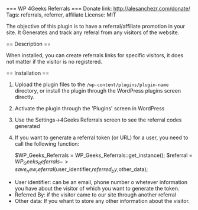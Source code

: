 === WP 4Geeks Referrals ===
Donate link: http://alesanchezr.com/donate/
Tags: referrals, referrer, affiliate
License: MIT

The objective of this plugin is to have a referral/affiliate promotion in your site. It Generates and track any referal from any visitors of the website.

== Description ==

When installed, you can create referrals links for specific visitors, it does not matter if the visitor is no registered.

== Installation ==

1. Upload the plugin files to the `/wp-content/plugins/plugin-name` directory, or install the plugin through the WordPress plugins screen directly.
2. Activate the plugin through the 'Plugins' screen in WordPress
3. Use the Settings->4Geeks Referrals screen to see the referral codes generated
4. If you want to generate a referral token (or URL) for a user, you need to call the following function:

   $WP_Geeks_Referrals = WP_Geeks_Referrals::get_instance();
   $referral = $WP_Geeks_Referrals->save_new_referral($user_identifier,$referred_by,$other_data);

* User identifier: can be an email, phone number o whetever information you have about the visitor of which you want to generate the token.
* Referred By: if the visitor came to our site through another referral
* Other data: If you whant to store any other information about the visitor.